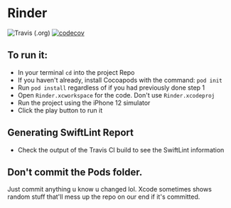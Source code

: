 # Rinder
![Travis (.org)](https://img.shields.io/travis/kenyaplenty/Rinder)
[![codecov](https://codecov.io/gh/kenyaplenty/Rinder/branch/main/graph/badge.svg?token=XSIM29Q8ZX)](https://codecov.io/gh/kenyaplenty/Rinder)
## To run it:

- In your terminal `cd` into the project Repo
- If you haven't already, install Cocoapods with the command: `pod init`
- Run `pod install` regardless of if you had previously done step 1
- Open `Rinder.xcworkspace` for the code. Don't use `Rinder.xcodeproj`
- Run the project using the iPhone 12 simulator
- Click the play button to run it

## Generating SwiftLint Report 
- Check the output of the Travis CI build to see the SwiftLint information

## Don't commit the Pods folder. 
Just commit anything u know u changed lol. Xcode sometimes shows random stuff that'll mess up the repo on our end if it's committed.
